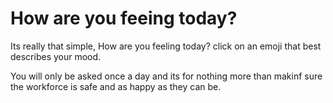 # How are you feeing today? 

Its really that simple, How are you feeling today? 
click on an emoji that best describes your mood. 

You will only be asked once a day and its for nothing more than makinf sure the workforce is safe and as happy as they can be. 
